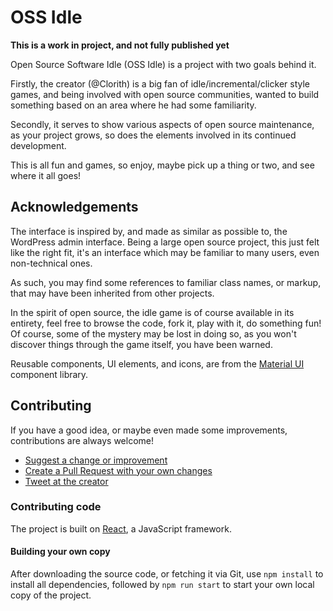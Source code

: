 # OSS Idle

**This is a work in project, and not fully published yet**

Open Source Software Idle (OSS Idle) is a project with two goals behind it.

Firstly, the creator (@Clorith) is a big fan of idle/incremental/clicker style games, and being involved with open source communities, wanted to build something based on an area where he had some familiarity.

Secondly, it serves to show various aspects of open source maintenance, as your project grows, so does the elements involved in its continued development.

This is all fun and games, so enjoy, maybe pick up a thing or two, and see where it all goes!

## Acknowledgements

The interface is inspired by, and made as similar as possible to, the WordPress admin interface. Being a large open source project, this just felt like the right fit, it's an interface which may be familiar to many users, even non-technical ones.

As such, you may find some references to familiar class names, or markup, that may have been inherited from other projects.

In the spirit of open source, the idle game is of course available in its entirety, feel free to browse the code, fork it, play with it, do something fun! Of course, some of the mystery may be lost in doing so, as you won't discover things through the game itself, you have been warned.

Reusable components, UI elements, and icons, are from the [Material UI](https://mui.com/) component library.

## Contributing

If you have a good idea, or maybe even made some improvements, contributions are always welcome!

- [Suggest a change or improvement](https://github.com/Clorith/OSS-Idle/issues/new)
- [Create a Pull Request with your own changes](https://github.com/Clorith/OSS-Idle/pulls)
- [Tweet at the creator](https://twitter.com/intent/tweet?screen_name=ClorithMJ)

### Contributing code

The project is built on [React](https://reactjs.org/), a JavaScript framework.

#### Building your own copy

After downloading the source code, or fetching it via Git, use `npm install` to install all dependencies, followed by `npm run start` to start your own local copy of the project.
